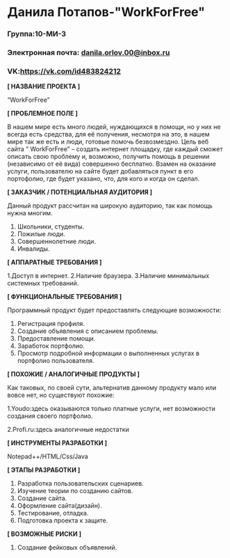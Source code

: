 # Данила Потапов-"WorkForFree"
### Группа:10-МИ-3
### Электронная почта: danila.orlov.00@inbox.ru
### VK:https://vk.com/id483824212


**[ НАЗВАНИЕ ПРОЕКТА ]**

“WorkForFree”

**[ ПРОБЛЕМНОЕ ПОЛЕ ]**

В нашем мире есть много людей, нуждающихся в помощи, но у них не всегда есть средства, для её получения, несмотря на это, в нашем мире так же  есть и люди, готовые помочь безвозмездно. Цель веб сайта “ WorkForFree” – создать интернет площадку, где каждый сможет описать свою проблему и, возможно, получить помощь в решении (независимо от её вида) совершенно бесплатно.  Взамен на оказание услуги,  пользователю  на сайте будет добавляться пункт в его портофолио, где будет указано, что, для кого и когда он сделал.

**[ ЗАКАЗЧИК / ПОТЕНЦИАЛЬНАЯ АУДИТОРИЯ ]**

Данный продукт рассчитан на широкую аудиторию, так как помощь нужна многим.

1.	Школьники, студенты.
2.	Пожилые люди.
3.	Совершеннолетние люди.
4.	Инвалиды.

**[ АППАРАТНЫЕ ТРЕБОВАНИЯ ]** 

1.Доступ в интернет.
2.Наличие браузера.
3.Наличие минимальных системных требований.

**[ ФУНКЦИОНАЛЬНЫЕ ТРЕБОВАНИЯ ]**

Программный продукт будет предоставлять следующие возможности:
1.	Регистрация профиля.
2.	Создание объявления с описанием проблемы.
3.	Предоставление помощи.
4.	Заработок портфолио.
5.	Просмотр подробной информации о выполненных услугах в портфолио пользователя.

**[ ПОХОЖИЕ / АНАЛОГИЧНЫЕ ПРОДУКТЫ ]**

Как таковых, по своей сути, альтернатив данному продукту мало или вовсе нет, но существуют похожие:

1.Youdo:здесь оказываются только платные услуги, нет возможности создания своего портфолио.

2.Profi.ru:здесь аналогичные недостатки

**[ ИНСТРУМЕНТЫ РАЗРАБОТКИ ]**

Notepad++/HTML/Css/Java

**[ ЭТАПЫ РАЗРАБОТКИ ]**

1.	Разработка пользовательских сценариев.
2.	Изучение теории по созданию сайтов.
3.	Создание сайта. 
4.	Оформление сайта(дизайн).
5.	Тестирование, отладка.
6.	Подготовка проекта к защите.

**[ ВОЗМОЖНЫЕ РИСКИ ]**

1.	Создание фейковых объявлений.
